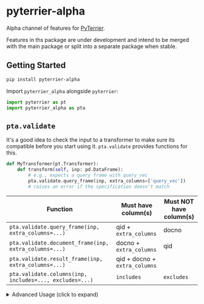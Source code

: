 # pyterrier-alpha

Alpha channel of features for [PyTerrier](https://github.com/terrier-org/pyterrier).

Features in ths package are under development and intend to be merged with the main package or split into a separate package when stable.

## Getting Started

```bash
pip install pyterrier-alpha
```

Import `pyterrier_alpha` alongside `pyterrier`:

```python
import pyterrier as pt
import pyterrier_alpha as pta
```

## `pta.validate`

It's a good idea to check the input to a transformer to make sure its compatible before you start using it.
`pta.validate` provides functions for this.

```python
def MyTransformer(pt.Transformer):
    def transform(self, inp: pd.DataFrame):
        # e.g., expects a query frame with query_vec
        pta.validate.query_frame(inp, extra_columns=['query_vec'])
        # raises an error if the specification doesn't match
```

| Function | Must have column(s) | Must NOT have column(s) |
|----------|---------------------|-------------------------|
| `pta.validate.query_frame(inp, extra_columns=...)` | qid + `extra_columns` | docno |
| `pta.validate.document_frame(inp, extra_columns=...)` | docno + `extra_columns` | qid |
| `pta.validate.result_frame(inp, extra_columns=...)` | qid + docno + `extra_columns` | |
| `pta.validate.columns(inp, includes=..., excludes=...)` | `includes` | `excludes` |

<details>

<summary>Advanced Usage (click to expand)</summary>

Sometimes a transformer has multiple acceptable input specifications, e.g., if
it can act as either a retriever (with a query input) or re-ranker (with a result input).
In this case, you can specify multiple possible configurations in a `with pta.validate.any(inpt) as v:` block:

```python
def MyTransformer(pt.Transformer):
    def transform(self, inp: pd.DataFrame):
        # e.g., expects a query frame with query_vec
        with pta.validate.any(inp) as v:
            v.query_frame(extra_columns=['query'], mode='retrieve')
            v.result_frame(extra_columns=['query', 'text'], mode='rerank')
        # raises an error if ALL specifications do not match
        # v.mode is set to the FIRST specification that matches
        if v.mode == 'retrieve':
            ...
        if v.mode == 'rerank':
            ...
```

</details>

